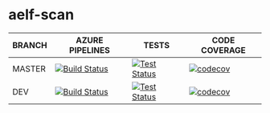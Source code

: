 # aelf-scan

BRANCH | AZURE PIPELINES                                                                                                                                                                                                        | TESTS                                                                                                                                                                                    | CODE COVERAGE
-------|------------------------------------------------------------------------------------------------------------------------------------------------------------------------------------------------------------------------|------------------------------------------------------------------------------------------------------------------------------------------------------------------------------------------|--------------
MASTER   | [![Build Status](https://dev.azure.com/AElfProject/aelf-scan/_apis/build/status/AElfProject.aelf-scan?branchName=master)](https://dev.azure.com/AElfProject/aelf-scan/_build/latest?definitionId=41&branchName=master) | [![Test Status](https://img.shields.io/azure-devops/tests/AElfProject/aelf-scan/41/master)](https://dev.azure.com/AElfProject/aelf-scan/_build/latest?definitionId=41&branchName=master) | [![codecov](https://codecov.io/gh/AElfProject/aelf-scan/branch/master/graph/badge.svg?token=3VT7SFBDsp)](https://codecov.io/gh/AElfProject/aelf-scan)
DEV    | [![Build Status](https://dev.azure.com/AElfProject/aelf-scan/_apis/build/status/AElfProject.aelf-scan?branchName=dev)](https://dev.azure.com/AElfProject/aelf-scan/_build/latest?definitionId=41&branchName=dev)       | [![Test Status](https://img.shields.io/azure-devops/tests/AElfProject/aelf-scan/41/dev)](https://dev.azure.com/AElfProject/aelf-scan/_build/latest?definitionId=41&branchName=dev)       | [![codecov](https://codecov.io/gh/AElfProject/aelf-scan/branch/dev/graph/badge.svg?token=3VT7SFBDsp)](https://codecov.io/gh/AElfProject/aelf-scan)